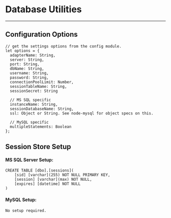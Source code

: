 Database Utilities
====================================================================
____________________________________________________________________

## Configuration Options

    // get the settings options from the config module.
    let options = {
      adapterName: String,
      server: String,
      port: String,
      dbName: String,
      username: String,
      password: String,
      connectionPoolLimit: Number,
      sessionTableName: String,
      sessionSecret: String
      
      // MS SQL specific
      instanceName: String,
      sessionDatabaseName: String,
      ssl: Object or String. See node-mysql for object specs on this.
      
      // MySQL specific
      multipleStatements: Boolean
    };
    
## Session Store Setup
    
#### MS SQL Server Setup:

    CREATE TABLE [dbo].[sessions](
        [sid] [varchar](255) NOT NULL PRIMARY KEY,
        [session] [varchar](max) NOT NULL,
        [expires] [datetime] NOT NULL
    )
    
#### MySQL Setup:

    No setup required.
